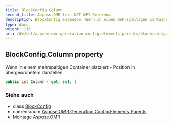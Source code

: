 ```yaml
---
title: BlockConfig.Column
second_title: Aspose.OMR für .NET-API-Referenz
description: BlockConfig eigendom. Wenn in einem mehrspaltigen Container platziert  Position in übergeordnetem darstellen
type: docs
weight: 110
url: /de/net/aspose.omr.generation.config.elements.parents/blockconfig/column/
---
```

## BlockConfig.Column property

Wenn in einem mehrspaltigen Container platziert - Position in übergeordnetem darstellen

```csharp
public int Column { get; set; }
```

### Siehe auch

* class [BlockConfig](../)
* namensraum [Aspose.OMR.Generation.Config.Elements.Parents](../../blockconfig/)
* Montage [Aspose.OMR](../../../)


